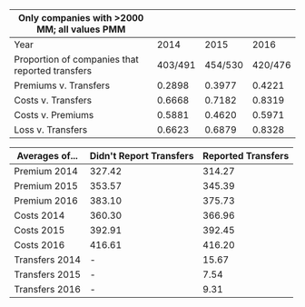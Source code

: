
| Only companies with >2000 MM; all values PMM    |         |         |         |
|-------------------------------------------------|---------|---------|---------|
| Year                                            | 2014    | 2015    | 2016    |
| Proportion of companies that reported transfers | 403/491 | 454/530 | 420/476 |
| Premiums v. Transfers                           | 0.2898  | 0.3977  | 0.4221  |
| Costs v. Transfers                              | 0.6668  | 0.7182  | 0.8319  |
| Costs v. Premiums                               | 0.5881  | 0.4620  | 0.5971  |
| Loss v. Transfers                               | 0.6623  | 0.6879  | 0.8328  |


| Averages of...  | Didn't Report Transfers | Reported Transfers |
|-----------------|-------------------------|--------------------|
| Premium 2014    | 327.42                  | 314.27             |
| Premium 2015    | 353.57                  | 345.39             |
| Premium 2016    | 383.10                  | 375.73             |
| Costs 2014      | 360.30                  | 366.96             |
| Costs 2015      | 392.91                  | 392.45             |
| Costs 2016      | 416.61                  | 416.20             |
| Transfers 2014  | -                       | 15.67              |
| Transfers 2015  | -                       | 7.54               |
| Transfers 2016  | -                       | 9.31               |